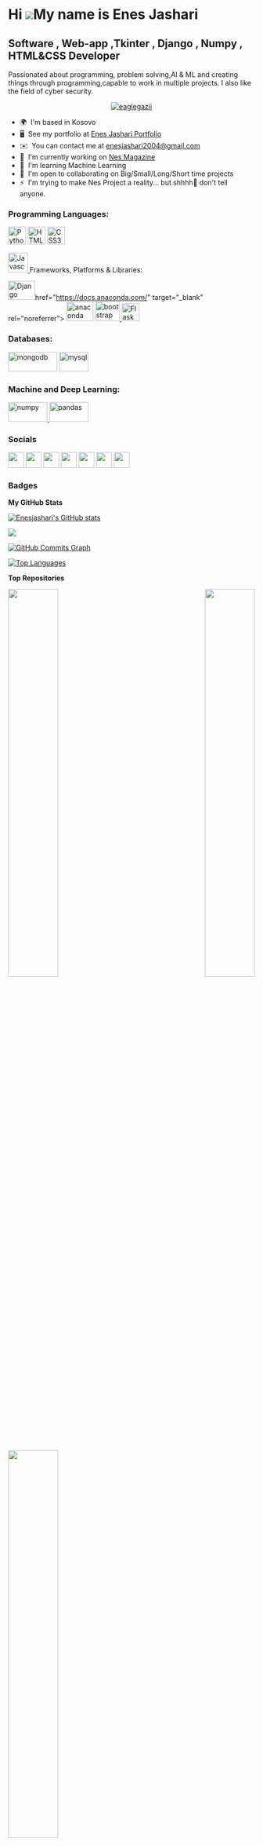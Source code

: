 Hi ![](https://user-images.githubusercontent.com/18350557/176309783-0785949b-9127-417c-8b55-ab5a4333674e.gif)My name is Enes Jashari
====================================================================================================================================

Software , Web-app ,Tkinter , Django , Numpy , HTML&CSS Developer
-----------------------------------------------------------------

Passionated about programming, problem solving,Al & ML and creating things through programming,capable to work in multiple projects. I also like the field of cyber security.

<p align="center"> <a href="https://github.com/ryo-ma/github-profile-trophy"><img src="https://github-profile-trophy.vercel.app/?username=enesjashari" alt="eaglegazii" /></a> </p>

* 🌍  I'm based in Kosovo
* 🖥️  See my portfolio at [Enes Jashari Portfolio](http://https://enesjashari.github.io/)
* ✉️  You can contact me at [enesjashari2004@gmail.com](mailto:enesjashari2004@gmail.com)
* 🚀  I'm currently working on [Nes Magazine](http://youtu.be/rZYZSp_2s7Y)
* 🧠  I'm learning Machine Learning
* 🤝  I'm open to collaborating on Big/Small/Long/Short time projects
* ⚡  I'm trying to make Nes Project a reality... but shhhh🤫 don't tell anyone.

<!-- Github Followers hidden! 
<a href="https://www.github.com/Enesjashari" target="_blank" rel="noreferrer"><img
src="https://img.shields.io/github/followers/Enesjashari?logo=github&style=for-the-badge&color=0891b2&labelColor=181824" /></a> -->

<h3 align="left">Programming Languages: </h3>

<a href="https://www.python.org/" target="_blank" rel="noreferrer"><img src="https://raw.githubusercontent.com/danielcranney/readme-generator/main/public/icons/skills/python-colored.svg" width="36" height="36" alt="Python" /></a>
<a href="https://developer.mozilla.org/en-US/docs/Glossary/HTML5" target="_blank" rel="noreferrer"><img src="https://raw.githubusercontent.com/danielcranney/readme-generator/main/public/icons/skills/html5-colored.svg" width="36" height="36" alt="HTML5" /></a>
<a href="https://www.w3.org/TR/CSS/#css" target="_blank" rel="noreferrer"><img src="https://raw.githubusercontent.com/danielcranney/readme-generator/main/public/icons/skills/css3-colored.svg" width="36" height="36" alt="CSS3" /></a>
<p align="left"><a href="https://developer.mozilla.org/en-US/docs/Web/JavaScript" target="_blank" rel="noreferrer"> <img src="https://upload.wikimedia.org/wikipedia/commons/6/6a/JavaScript-logo.png" alt="Javascript" width="40" height="40"/> </a> <a 

  
  

<h3 align="left">Frameworks, Platforms & Libraries:</h3>



<a href="https://www.djangoproject.com/" target="_blank" rel="noreferrer"><img src="https://raw.githubusercontent.com/danielcranney/readme-generator/main/public/icons/skills/django-colored.svg" width="55" height="39" alt="Django" /></a>href="https://docs.anaconda.com/" target="_blank" rel="noreferrer"> <img src="https://upload.wikimedia.org/wikipedia/en/c/cd/Anaconda_Logo.png" alt="anaconda" width="55" height="39"/> </a>  <a href="https://getbootstrap.com/docs/5.2/getting-started/introduction/" target="_blank" rel="noreferrer"> <img src="https://upload.wikimedia.org/wikipedia/commons/thumb/b/b2/Bootstrap_logo.svg/800px-Bootstrap_logo.svg.png" alt="bootstrap" width="50" height="40"/> </a> 
<a href="https://flask.palletsprojects.com/en/2.0.x/" target="_blank" rel="noreferrer"><img src="https://raw.githubusercontent.com/danielcranney/readme-generator/main/public/icons/skills/flask-colored.svg" width="36" height="36" alt="Flask" /></a>  
  <p>
  
<h3 align="left">Databases:</h3>
<p align="left><a href="https://www.mongodb.com/docs/" target="_blank" rel="noreferrer"> <img src="https://upload.wikimedia.org/wikipedia/commons/thumb/9/93/MongoDB_Logo.svg/1920px-MongoDB_Logo.svg.png" alt="mongodb" width="100" height="40"/> </a> <a href="https://dev.mysql.com/doc/" target="_blank" rel="noreferrer"> <img src="https://upload.wikimedia.org/wikipedia/en/thumb/d/dd/MySQL_logo.svg/800px-MySQL_logo.svg.png" alt="mysql" width="60" height="40"/> </a> 

</p>

<h3 align="left">Machine and Deep Learning:</h3><p align="left"> <a href="https://numpy.org/doc/" target="_blank" rel="noreferrer"> <img src="https://upload.wikimedia.org/wikipedia/commons/thumb/3/31/NumPy_logo_2020.svg/1280px-NumPy_logo_2020.svg.png" alt="numpy" width="80" height="40"/> </a> <a href="https://pandas.pydata.org/docs/reference/index.html" target="_blank" rel="noreferrer"> <img src="https://upload.wikimedia.org/wikipedia/commons/thumb/e/ed/Pandas_logo.svg/1920px-Pandas_logo.svg.png" alt="pandas" width="80" height="40"/> </a> <a 

</p>


### Socials

<p align="left"> <a href="https://discord.com/users/enesjashari" target="_blank" rel="noreferrer"><img src="https://raw.githubusercontent.com/danielcranney/readme-generator/main/public/icons/socials/discord.svg" width="32" height="32" /></a> <a href="https://www.facebook.com/enes.jashari.98" target="_blank" rel="noreferrer"><img src="https://raw.githubusercontent.com/danielcranney/readme-generator/main/public/icons/socials/facebook.svg" width="32" height="32" /></a> <a href="https://www.github.com/Enesjashari" target="_blank" rel="noreferrer"><img src="https://raw.githubusercontent.com/danielcranney/readme-generator/main/public/icons/socials/github.svg" width="32" height="32" /></a> <a href="http://www.instagram.com/enes.jasharii" target="_blank" rel="noreferrer"><img src="https://raw.githubusercontent.com/danielcranney/readme-generator/main/public/icons/socials/instagram.svg" width="32" height="32" /></a> <a href="https://www.linkedin.com/in/enes-jashari" target="_blank" rel="noreferrer"><img src="https://raw.githubusercontent.com/danielcranney/readme-generator/main/public/icons/socials/linkedin.svg" width="32" height="32" /></a> <a href="https://www.stackoverflow.com/users/18622442/enes-jashari" target="_blank" rel="noreferrer"><img src="https://raw.githubusercontent.com/danielcranney/readme-generator/main/public/icons/socials/stackoverflow.svg" width="32" height="32" /></a> <a href="https://www.youtube.com/c/UCFEtAHyvgeeArq-Yc9Ubj5Q" target="_blank" rel="noreferrer"><img src="https://raw.githubusercontent.com/danielcranney/readme-generator/main/public/icons/socials/youtube.svg" width="32" height="32" /></a></p>

### Badges

<b>My GitHub Stats</b>

<a href="http://www.github.com/Enesjashari"><img src="https://github-readme-stats.vercel.app/api?username=Enesjashari&show_icons=true&hide=&count_private=true&title_color=0891b2&text_color=ffffff&icon_color=0891b2&bg_color=181824&hide_border=true&show_icons=true" alt="Enesjashari's GitHub stats" /></a>

<a href="http://www.github.com/Enesjashari"><img src="https://github-readme-streak-stats.herokuapp.com/?user=Enesjashari&stroke=ffffff&background=181824&ring=0891b2&fire=0891b2&currStreakNum=ffffff&currStreakLabel=0891b2&sideNums=ffffff&sideLabels=ffffff&dates=ffffff&hide_border=true" /></a>

<a href="http://www.github.com/Enesjashari"><img src="https://activity-graph.herokuapp.com/graph?username=Enesjashari&bg_color=181824&color=ffffff&line=0891b2&point=ffffff&area_color=181824&area=true&hide_border=true&custom_title=GitHub%20Commits%20Graph" alt="GitHub Commits Graph" /></a>

<a href="https://github.com/Enesjashari" align="left"><img src="https://github-readme-stats.vercel.app/api/top-langs/?username=Enesjashari&langs_count=10&title_color=0891b2&text_color=ffffff&icon_color=0891b2&bg_color=181824&hide_border=true&locale=en&custom_title=Top%20%Languages" alt="Top Languages" /></a>

<b>Top Repositories</b>

<div width="100%" align="center"><a href="https://github.com/Enesjashari/portfolio-projects" align="left"><img align="left" width="45%" src="https://github-readme-stats.vercel.app/api/pin/?username=Enesjashari&repo=portfolio-projects&title_color=0891b2&text_color=ffffff&icon_color=0891b2&bg_color=181824&hide_border=true&locale=en" /></a><a href="https://github.com/Enesjashari/web-apps" align="right"><img align="right" width="45%" src="https://github-readme-stats.vercel.app/api/pin/?username=Enesjashari&repo=web-apps&title_color=0891b2&text_color=ffffff&icon_color=0891b2&bg_color=181824&hide_border=true&locale=en" /></a></div><br /><br /><br /><br /><br /><br /><br />

<br /><br /><br /><br /><br />

<div width="100%" align="center"><a href="https://github.com/Enesjashari/GUI-Applications" align="left"><img align="left" width="45%" src="https://github-readme-stats.vercel.app/api/pin/?username=Enesjashari&repo=GUI-Applications&title_color=0891b2&text_color=ffffff&icon_color=0891b2&bg_color=181824&hide_border=true&locale=en" /></a></div>
